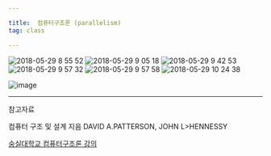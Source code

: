 ```yaml
---

title:  컴퓨터구조론 (parallelism)
tag: class 

---
```


![2018-05-29 8 55 52](https://user-images.githubusercontent.com/23495876/40633764-b9cb2248-632c-11e8-9c5c-2a0d65c42e65.png)
![2018-05-29 9 05 18](https://user-images.githubusercontent.com/23495876/40633767-bb09266e-632c-11e8-8533-8c77dbff0693.png)
![2018-05-29 9 42 53](https://user-images.githubusercontent.com/23495876/40633768-bb39dd2c-632c-11e8-9019-295610e08f76.png)
![2018-05-29 9 57 32](https://user-images.githubusercontent.com/23495876/40633769-bb6c61ac-632c-11e8-8735-d8e111447e73.png)
![2018-05-29 9 57 58](https://user-images.githubusercontent.com/23495876/40633770-bb99ade2-632c-11e8-8195-5836fba7917c.png)
![2018-05-29 10 24 38](https://user-images.githubusercontent.com/23495876/40633771-bbc8b254-632c-11e8-8c2d-0e41456312f5.png)

![image](https://user-images.githubusercontent.com/23495876/40724538-39bba128-645c-11e8-8c9b-4d18a142b45d.png)







---
 
참고자료 


컴퓨터 구조 및 설계 지음 DAVID A.PATTERSON, JOHN L>HENNESSY 

[숭실대학교 컴퓨터구조론 강의](http://www.kocw.net/home/search/kemView.do?kemId=998138)
